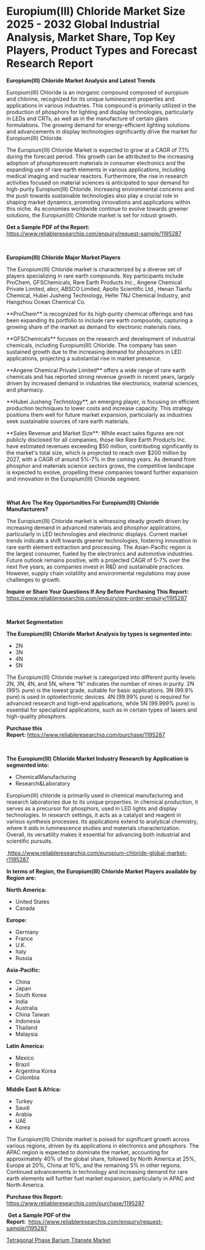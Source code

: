 <p><h1>Europium(III) Chloride Market Size 2025 - 2032 Global Industrial Analysis, Market Share, Top Key Players, Product Types and Forecast Research Report</h1></p><p><strong>Europium(III) Chloride Market Analysis and Latest Trends</strong></p>
<p><p>Europium(III) Chloride is an inorganic compound composed of europium and chlorine, recognized for its unique luminescent properties and applications in various industries. This compound is primarily utilized in the production of phosphors for lighting and display technologies, particularly in LEDs and CRTs, as well as in the manufacture of certain glass formulations. The growing demand for energy-efficient lighting solutions and advancements in display technologies significantly drive the market for Europium(III) Chloride.</p><p>The Europium(III) Chloride Market is expected to grow at a CAGR of 7.1% during the forecast period. This growth can be attributed to the increasing adoption of phosphorescent materials in consumer electronics and the expanding use of rare earth elements in various applications, including medical imaging and nuclear reactors. Furthermore, the rise in research activities focused on material sciences is anticipated to spur demand for high-purity Europium(III) Chloride. Increasing environmental concerns and the push towards sustainable technologies also play a crucial role in shaping market dynamics, promoting innovations and applications within this niche. As economies worldwide continue to evolve towards greener solutions, the Europium(III) Chloride market is set for robust growth.</p></p>
<p><strong>Get a Sample PDF of the Report:&nbsp;</strong> <a href="https://www.reliableresearchiq.com/enquiry/request-sample/1195287?utm_campaign=3353&utm_medium=2&utm_source=Github&utm_content=ia&utm_term=22032025&utm_id=europiumiii-chloride">https://www.reliableresearchiq.com/enquiry/request-sample/1195287</a></p>
<p>&nbsp;</p>
<p><strong>Europium(III) Chloride Major Market Players</strong></p>
<p><p>The Europium(III) Chloride market is characterized by a diverse set of players specializing in rare earth compounds. Key participants include ProChem, GFSChemicals, Rare Earth Products Inc., Angene Chemical Private Limited, abcr, ABSCO Limited, Apollo Scientific Ltd., Henan Tianfu Chemical, Hubei Jusheng Technology, Hefei TNJ Chemical Industry, and Hangzhou Ocean Chemical Co.</p><p>**ProChem** is recognized for its high-purity chemical offerings and has been expanding its portfolio to include rare earth compounds, capturing a growing share of the market as demand for electronic materials rises.</p><p>**GFSChemicals** focuses on the research and development of industrial chemicals, including Europium(III) Chloride. The company has seen sustained growth due to the increasing demand for phosphors in LED applications, projecting a substantial rise in market presence.</p><p>**Angene Chemical Private Limited** offers a wide range of rare earth chemicals and has reported strong revenue growth in recent years, largely driven by increased demand in industries like electronics, material sciences, and pharmacy.</p><p>**Hubei Jusheng Technology**, an emerging player, is focusing on efficient production techniques to lower costs and increase capacity. This strategy positions them well for future market expansion, particularly as industries seek sustainable sources of rare earth materials.</p><p>**Sales Revenue and Market Size**: While exact sales figures are not publicly disclosed for all companies, those like Rare Earth Products Inc. have estimated revenues exceeding $50 million, contributing significantly to the market's total size, which is projected to reach over $200 million by 2027, with a CAGR of around 5%-7% in the coming years. As demand from phosphor and materials science sectors grows, the competitive landscape is expected to evolve, propelling these companies toward further expansion and innovation in the Europium(III) Chloride segment.</p></p>
<p>&nbsp;</p>
<p><strong>What Are The Key Opportunities For Europium(III) Chloride Manufacturers?</strong></p>
<p><p>The Europium(III) Chloride market is witnessing steady growth driven by increasing demand in advanced materials and phosphor applications, particularly in LED technologies and electronic displays. Current market trends indicate a shift towards greener technologies, fostering innovation in rare earth element extraction and processing. The Asian-Pacific region is the largest consumer, fueled by the electronics and automotive industries. Future outlook remains positive, with a projected CAGR of 5-7% over the next five years, as companies invest in R&D and sustainable practices. However, supply chain volatility and environmental regulations may pose challenges to growth.</p></p>
<p><strong>Inquire or Share Your Questions If Any Before Purchasing This Report:</strong> <a href="https://www.reliableresearchiq.com/enquiry/pre-order-enquiry/1195287?utm_campaign=3353&utm_medium=2&utm_source=Github&utm_content=ia&utm_term=22032025&utm_id=europiumiii-chloride">https://www.reliableresearchiq.com/enquiry/pre-order-enquiry/1195287</a></p>
<p>&nbsp;</p>
<p><strong>Market Segmentation</strong></p>
<p><strong>The Europium(III) Chloride Market Analysis by types is segmented into:</strong></p>
<p><ul><li>2N</li><li>3N</li><li>4N</li><li>5N</li></ul></p>
<p><p>The Europium(III) Chloride market is categorized into different purity levels: 2N, 3N, 4N, and 5N, where "N" indicates the number of nines in purity. 2N (99% pure) is the lowest grade, suitable for basic applications. 3N (99.9% pure) is used in optoelectronic devices. 4N (99.99% pure) is required for advanced research and high-end applications, while 5N (99.999% pure) is essential for specialized applications, such as in certain types of lasers and high-quality phosphors.</p></p>
<p><strong>Purchase this Report:&nbsp;</strong><a href="https://www.reliableresearchiq.com/purchase/1195287?utm_campaign=3353&utm_medium=2&utm_source=Github&utm_content=ia&utm_term=22032025&utm_id=europiumiii-chloride">https://www.reliableresearchiq.com/purchase/1195287</a></p>
<p>&nbsp;</p>
<p><strong>The Europium(III) Chloride Market Industry Research by Application is segmented into:</strong></p>
<p><ul><li>ChemicalManufacturing</li><li>Research&Laboratory</li></ul></p>
<p><p>Europium(III) chloride is primarily used in chemical manufacturing and research laboratories due to its unique properties. In chemical production, it serves as a precursor for phosphors, used in LED lights and display technologies. In research settings, it acts as a catalyst and reagent in various synthesis processes. Its applications extend to analytical chemistry, where it aids in luminescence studies and materials characterization. Overall, its versatility makes it essential for advancing both industrial and scientific pursuits.</p></p>
<p><a href="https://www.reliableresearchiq.com/europium-chloride-global-market-r1195287?utm_campaign=3353&utm_medium=2&utm_source=Github&utm_content=ia&utm_term=22032025&utm_id=europiumiii-chloride">&nbsp;https://www.reliableresearchiq.com/europium-chloride-global-market-r1195287</a></p>
<p><strong>In terms of Region, the Europium(III) Chloride Market Players available by Region are:</strong></p>
<p>
    <p> <strong> North America: </strong>
        <ul>
            <li>United States</li>
            <li>Canada</li>
        </ul>
        </p> 
    <p> <strong> Europe: </strong>
        <ul>
            <li>Germany</li>
            <li>France</li>
            <li>U.K.</li>
            <li>Italy</li>
            <li>Russia</li>
        </ul>
        </p> 
    <p> <strong> Asia-Pacific: </strong>
        <ul>
            <li>China</li>
            <li>Japan</li>
            <li>South Korea</li>
            <li>India</li>
            <li>Australia</li>
            <li>China Taiwan</li>
            <li>Indonesia</li>
            <li>Thailand</li>
            <li>Malaysia</li>
        </ul>
        </p> 
    <p> <strong> Latin America: </strong>
        <ul>
            <li>Mexico</li>
            <li>Brazil</li>
            <li>Argentina Korea</li>
            <li>Colombia</li>
        </ul>
        </p> 
    <p> <strong> Middle East & Africa: </strong>
        <ul>
            <li>Turkey</li>
            <li>Saudi</li>
            <li>Arabia</li>
            <li>UAE</li>
            <li>Korea</li>
        </ul>
    </p>
    </p>
<p><p>The Europium(III) Chloride market is poised for significant growth across various regions, driven by its applications in electronics and phosphors. The APAC region is expected to dominate the market, accounting for approximately 40% of the global share, followed by North America at 25%, Europe at 20%, China at 10%, and the remaining 5% in other regions. Continued advancements in technology and increasing demand for rare earth elements will further fuel market expansion, particularly in APAC and North America.</p></p>
<p><strong>Purchase this Report: </strong><a href="https://www.reliableresearchiq.com/purchase/1195287?utm_campaign=3353&utm_medium=2&utm_source=Github&utm_content=ia&utm_term=22032025&utm_id=europiumiii-chloride">https://www.reliableresearchiq.com/purchase/1195287</a></p>
<p>&nbsp;<strong>Get a Sample PDF of the Report:&nbsp;&nbsp;</strong><a href="https://www.reliableresearchiq.com/enquiry/request-sample/1195287?utm_campaign=3353&utm_medium=2&utm_source=Github&utm_content=ia&utm_term=22032025&utm_id=europiumiii-chloride">https://www.reliableresearchiq.com/enquiry/request-sample/1195287</a></p>
<p><strong></strong></p>
<p><p><a href="https://github.com/azorrotutus/Market-Research-Report-List-1/blob/main/tetragonal-phase-barium-titanate-market.md?utm_campaign=3353&utm_medium=2&utm_source=Github&utm_content=ia&utm_term=22032025&utm_id=europiumiii-chloride">Tetragonal Phase Barium Titanate Market</a></p></p>